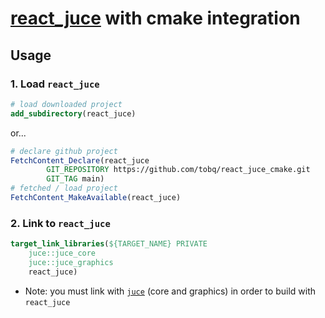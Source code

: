 # [react_juce](https://github.com/nick-thompson/blueprint/tree/master/react_juce) with cmake integration

## Usage

### 1. Load `react_juce`
```cmake
# load downloaded project
add_subdirectory(react_juce)
```
or...

```cmake
# declare github project 
FetchContent_Declare(react_juce
        GIT_REPOSITORY https://github.com/tobq/react_juce_cmake.git
        GIT_TAG main)
# fetched / load project
FetchContent_MakeAvailable(react_juce)
```
### 2. Link to `react_juce`
```cmake
target_link_libraries(${TARGET_NAME} PRIVATE 
    juce::juce_core
    juce::juce_graphics
    react_juce)
```
* Note: you must link with [`juce`](https://github.com/juce-framework/JUCE) (core and graphics) in order to build with `react_juce`

